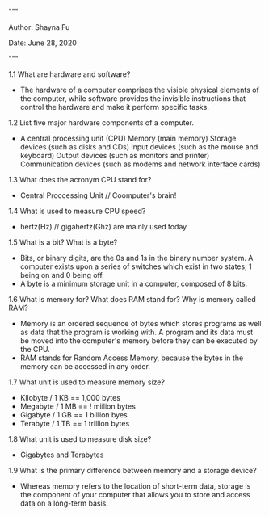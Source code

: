 """

Author: Shayna Fu

Date: June 28, 2020

"""

1.1
What are hardware and software?
- The hardware of a computer comprises the visible physical elements of the
  computer, while software provides the invisible instructions that control
  the hardware and make it perform specific tasks.

1.2
List five major hardware components of a computer.
- A central processing unit (CPU)
  Memory (main memory)
  Storage devices (such as disks and CDs)
  Input devices (such as the mouse and keyboard)
  Output devices (such as monitors and printer)
  Communication devices (such as modems and network interface cards)

1.3
What does the acronym CPU stand for?
- Central Proccessing Unit // Coomputer's brain!

1.4
What is used to measure CPU speed?
- hertz(Hz) // gigahertz(Ghz) are mainly used today

1.5
What is a bit? What is a byte?
- Bits, or binary digits, are the 0s and 1s in the binary number system.
  A computer exists upon a series of switches which exist in two states,
  1 being on and 0 being off.
- A byte is a minimum storage unit in a 
  computer, composed of 8 bits.

1.6
What is memory for? What does RAM stand for? Why is memory called RAM?
- Memory is an ordered sequence of bytes which stores programs as well
  as data that the program is working with. A program and its data must
  be moved into the computer's memory before they can be executed by the
  CPU.
- RAM stands for Random Access Memory, because the bytes in the memory can
  be accessed in any order.

1.7
What unit is used to measure memory size?
- Kilobyte / 1 KB == 1,000 bytes
- Megabyte / 1 MB == ! miilion bytes
- Gigabyte / 1 GB == 1 billion byes
- Terabyte / 1 TB == 1 trillion bytes

1.8
What unit is used to measure disk size?
- Gigabytes and Terabytes

1.9
What is the primary difference between memory and a storage device?
- Whereas memory refers to the location of short-term data, storage is the
  component of your computer that allows you to store and access data on a
  long-term basis. 
